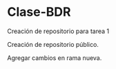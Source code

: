 # Clase-BDR
Creación de repositorio para tarea 1


Creación de repositorio público.


Agregar cambios en rama nueva.
